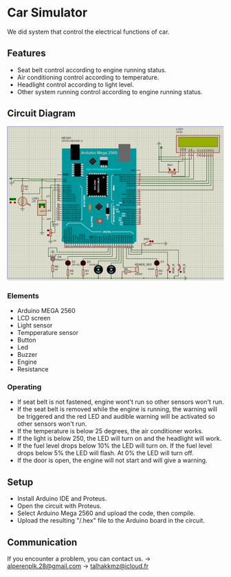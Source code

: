 # Car Simulator
We did system that control the electrical functions of car.

## Features
- Seat belt control according to engine running status.
- Air conditioning control according to temperature.
- Headlight control according to light level.
- Other system running control according to engine running status.
  
## Circuit Diagram
![Circuit](/images/image.png)

### Elements
- Arduino MEGA 2560
- LCD screen
- Light sensor
- Tempperature sensor
- Button
- Led
- Buzzer
- Engine
- Resistance

### Operating
- If seat belt is not fastened, engine wont't run so other sensors won't run.
- If the seat belt is removed while the engine is running, the warning will be triggered and the red LED and audible warning will be activated so other sensors won't run.
- If the temperature is below 25 degrees, the air conditioner works.
- If the light is below 250, the LED will turn on and the headlight will work.
- If the fuel level drops below 10% the LED will turn on. If the fuel level drops below 5% the LED will flash. At 0% the LED will turn off.
- If the door is open, the engine will not start and will give a warning.

## Setup
- Install Arduino IDE and Proteus.
- Open the circuit with Proteus.
- Select Arduino Mega 2560 and upload the code, then compile.
- Upload the resulting "/.hex" file to the Arduino board in the circuit.

## Communication
If you encounter a problem, you can contact us.
-> alperenplk.28@gmail.com -> talhakkmz@icloud.fr
  
